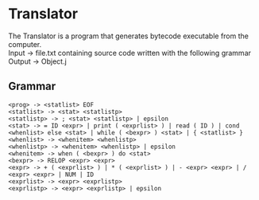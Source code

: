 # Translator
The Translator is a program that generates bytecode executable from the computer.<br/>
Input -> file.txt containing source code written with the following grammar<br/>
Output -> Object.j

## Grammar
```
<prog> -> <statlist> EOF
<statlist> -> <stat> <statlistp>
<statlistp> -> ; <stat> <statlistp> | epsilon
<stat> -> = ID <expr> | print ( <exprlist> ) | read ( ID ) | cond <whenlist> else <stat> | while ( <bexpr> ) <stat> | { <statlist> }
<whenlist> -> <whenitem> <whenlistp> 
<whenlistp> -> <whenitem> <whenlistp> | epsilon
<whenitem> -> when ( <bexpr> ) do <stat> 
<bexpr> -> RELOP <expr> <expr>
<expr> -> + ( <exprlist> ) | * ( <exprlist> ) | - <expr> <expr> | / <expr> <expr> | NUM | ID
<exprlist> -> <expr> <exprlistp>
<exprlistp> -> <expr> <exprlistp> | epsilon
```
